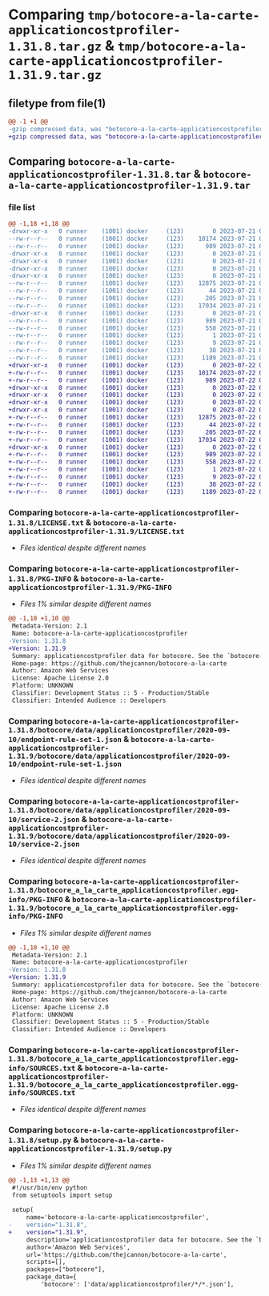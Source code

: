 # Comparing `tmp/botocore-a-la-carte-applicationcostprofiler-1.31.8.tar.gz` & `tmp/botocore-a-la-carte-applicationcostprofiler-1.31.9.tar.gz`

## filetype from file(1)

```diff
@@ -1 +1 @@
-gzip compressed data, was "botocore-a-la-carte-applicationcostprofiler-1.31.8.tar", last modified: Fri Jul 21 01:21:15 2023, max compression
+gzip compressed data, was "botocore-a-la-carte-applicationcostprofiler-1.31.9.tar", last modified: Sat Jul 22 01:20:18 2023, max compression
```

## Comparing `botocore-a-la-carte-applicationcostprofiler-1.31.8.tar` & `botocore-a-la-carte-applicationcostprofiler-1.31.9.tar`

### file list

```diff
@@ -1,18 +1,18 @@
-drwxr-xr-x   0 runner    (1001) docker     (123)        0 2023-07-21 01:21:15.522815 botocore-a-la-carte-applicationcostprofiler-1.31.8/
--rw-r--r--   0 runner    (1001) docker     (123)    10174 2023-07-21 01:21:15.000000 botocore-a-la-carte-applicationcostprofiler-1.31.8/LICENSE.txt
--rw-r--r--   0 runner    (1001) docker     (123)      989 2023-07-21 01:21:15.522815 botocore-a-la-carte-applicationcostprofiler-1.31.8/PKG-INFO
-drwxr-xr-x   0 runner    (1001) docker     (123)        0 2023-07-21 01:21:15.522815 botocore-a-la-carte-applicationcostprofiler-1.31.8/botocore/
-drwxr-xr-x   0 runner    (1001) docker     (123)        0 2023-07-21 01:21:15.522815 botocore-a-la-carte-applicationcostprofiler-1.31.8/botocore/data/
-drwxr-xr-x   0 runner    (1001) docker     (123)        0 2023-07-21 01:21:15.522815 botocore-a-la-carte-applicationcostprofiler-1.31.8/botocore/data/applicationcostprofiler/
-drwxr-xr-x   0 runner    (1001) docker     (123)        0 2023-07-21 01:21:15.522815 botocore-a-la-carte-applicationcostprofiler-1.31.8/botocore/data/applicationcostprofiler/2020-09-10/
--rw-r--r--   0 runner    (1001) docker     (123)    12875 2023-07-21 01:21:06.000000 botocore-a-la-carte-applicationcostprofiler-1.31.8/botocore/data/applicationcostprofiler/2020-09-10/endpoint-rule-set-1.json
--rw-r--r--   0 runner    (1001) docker     (123)       44 2023-07-21 01:21:06.000000 botocore-a-la-carte-applicationcostprofiler-1.31.8/botocore/data/applicationcostprofiler/2020-09-10/examples-1.json
--rw-r--r--   0 runner    (1001) docker     (123)      205 2023-07-21 01:21:06.000000 botocore-a-la-carte-applicationcostprofiler-1.31.8/botocore/data/applicationcostprofiler/2020-09-10/paginators-1.json
--rw-r--r--   0 runner    (1001) docker     (123)    17034 2023-07-21 01:21:06.000000 botocore-a-la-carte-applicationcostprofiler-1.31.8/botocore/data/applicationcostprofiler/2020-09-10/service-2.json
-drwxr-xr-x   0 runner    (1001) docker     (123)        0 2023-07-21 01:21:15.522815 botocore-a-la-carte-applicationcostprofiler-1.31.8/botocore_a_la_carte_applicationcostprofiler.egg-info/
--rw-r--r--   0 runner    (1001) docker     (123)      989 2023-07-21 01:21:15.000000 botocore-a-la-carte-applicationcostprofiler-1.31.8/botocore_a_la_carte_applicationcostprofiler.egg-info/PKG-INFO
--rw-r--r--   0 runner    (1001) docker     (123)      558 2023-07-21 01:21:15.000000 botocore-a-la-carte-applicationcostprofiler-1.31.8/botocore_a_la_carte_applicationcostprofiler.egg-info/SOURCES.txt
--rw-r--r--   0 runner    (1001) docker     (123)        1 2023-07-21 01:21:15.000000 botocore-a-la-carte-applicationcostprofiler-1.31.8/botocore_a_la_carte_applicationcostprofiler.egg-info/dependency_links.txt
--rw-r--r--   0 runner    (1001) docker     (123)        9 2023-07-21 01:21:15.000000 botocore-a-la-carte-applicationcostprofiler-1.31.8/botocore_a_la_carte_applicationcostprofiler.egg-info/top_level.txt
--rw-r--r--   0 runner    (1001) docker     (123)       38 2023-07-21 01:21:15.526815 botocore-a-la-carte-applicationcostprofiler-1.31.8/setup.cfg
--rw-r--r--   0 runner    (1001) docker     (123)     1189 2023-07-21 01:21:15.000000 botocore-a-la-carte-applicationcostprofiler-1.31.8/setup.py
+drwxr-xr-x   0 runner    (1001) docker     (123)        0 2023-07-22 01:20:18.612810 botocore-a-la-carte-applicationcostprofiler-1.31.9/
+-rw-r--r--   0 runner    (1001) docker     (123)    10174 2023-07-22 01:20:18.000000 botocore-a-la-carte-applicationcostprofiler-1.31.9/LICENSE.txt
+-rw-r--r--   0 runner    (1001) docker     (123)      989 2023-07-22 01:20:18.612810 botocore-a-la-carte-applicationcostprofiler-1.31.9/PKG-INFO
+drwxr-xr-x   0 runner    (1001) docker     (123)        0 2023-07-22 01:20:18.612810 botocore-a-la-carte-applicationcostprofiler-1.31.9/botocore/
+drwxr-xr-x   0 runner    (1001) docker     (123)        0 2023-07-22 01:20:18.612810 botocore-a-la-carte-applicationcostprofiler-1.31.9/botocore/data/
+drwxr-xr-x   0 runner    (1001) docker     (123)        0 2023-07-22 01:20:18.612810 botocore-a-la-carte-applicationcostprofiler-1.31.9/botocore/data/applicationcostprofiler/
+drwxr-xr-x   0 runner    (1001) docker     (123)        0 2023-07-22 01:20:18.612810 botocore-a-la-carte-applicationcostprofiler-1.31.9/botocore/data/applicationcostprofiler/2020-09-10/
+-rw-r--r--   0 runner    (1001) docker     (123)    12875 2023-07-22 01:20:09.000000 botocore-a-la-carte-applicationcostprofiler-1.31.9/botocore/data/applicationcostprofiler/2020-09-10/endpoint-rule-set-1.json
+-rw-r--r--   0 runner    (1001) docker     (123)       44 2023-07-22 01:20:09.000000 botocore-a-la-carte-applicationcostprofiler-1.31.9/botocore/data/applicationcostprofiler/2020-09-10/examples-1.json
+-rw-r--r--   0 runner    (1001) docker     (123)      205 2023-07-22 01:20:09.000000 botocore-a-la-carte-applicationcostprofiler-1.31.9/botocore/data/applicationcostprofiler/2020-09-10/paginators-1.json
+-rw-r--r--   0 runner    (1001) docker     (123)    17034 2023-07-22 01:20:09.000000 botocore-a-la-carte-applicationcostprofiler-1.31.9/botocore/data/applicationcostprofiler/2020-09-10/service-2.json
+drwxr-xr-x   0 runner    (1001) docker     (123)        0 2023-07-22 01:20:18.612810 botocore-a-la-carte-applicationcostprofiler-1.31.9/botocore_a_la_carte_applicationcostprofiler.egg-info/
+-rw-r--r--   0 runner    (1001) docker     (123)      989 2023-07-22 01:20:18.000000 botocore-a-la-carte-applicationcostprofiler-1.31.9/botocore_a_la_carte_applicationcostprofiler.egg-info/PKG-INFO
+-rw-r--r--   0 runner    (1001) docker     (123)      558 2023-07-22 01:20:18.000000 botocore-a-la-carte-applicationcostprofiler-1.31.9/botocore_a_la_carte_applicationcostprofiler.egg-info/SOURCES.txt
+-rw-r--r--   0 runner    (1001) docker     (123)        1 2023-07-22 01:20:18.000000 botocore-a-la-carte-applicationcostprofiler-1.31.9/botocore_a_la_carte_applicationcostprofiler.egg-info/dependency_links.txt
+-rw-r--r--   0 runner    (1001) docker     (123)        9 2023-07-22 01:20:18.000000 botocore-a-la-carte-applicationcostprofiler-1.31.9/botocore_a_la_carte_applicationcostprofiler.egg-info/top_level.txt
+-rw-r--r--   0 runner    (1001) docker     (123)       38 2023-07-22 01:20:18.612810 botocore-a-la-carte-applicationcostprofiler-1.31.9/setup.cfg
+-rw-r--r--   0 runner    (1001) docker     (123)     1189 2023-07-22 01:20:18.000000 botocore-a-la-carte-applicationcostprofiler-1.31.9/setup.py
```

### Comparing `botocore-a-la-carte-applicationcostprofiler-1.31.8/LICENSE.txt` & `botocore-a-la-carte-applicationcostprofiler-1.31.9/LICENSE.txt`

 * *Files identical despite different names*

### Comparing `botocore-a-la-carte-applicationcostprofiler-1.31.8/PKG-INFO` & `botocore-a-la-carte-applicationcostprofiler-1.31.9/PKG-INFO`

 * *Files 1% similar despite different names*

```diff
@@ -1,10 +1,10 @@
 Metadata-Version: 2.1
 Name: botocore-a-la-carte-applicationcostprofiler
-Version: 1.31.8
+Version: 1.31.9
 Summary: applicationcostprofiler data for botocore. See the `botocore-a-la-carte` package for more info.
 Home-page: https://github.com/thejcannon/botocore-a-la-carte
 Author: Amazon Web Services
 License: Apache License 2.0
 Platform: UNKNOWN
 Classifier: Development Status :: 5 - Production/Stable
 Classifier: Intended Audience :: Developers
```

### Comparing `botocore-a-la-carte-applicationcostprofiler-1.31.8/botocore/data/applicationcostprofiler/2020-09-10/endpoint-rule-set-1.json` & `botocore-a-la-carte-applicationcostprofiler-1.31.9/botocore/data/applicationcostprofiler/2020-09-10/endpoint-rule-set-1.json`

 * *Files identical despite different names*

### Comparing `botocore-a-la-carte-applicationcostprofiler-1.31.8/botocore/data/applicationcostprofiler/2020-09-10/service-2.json` & `botocore-a-la-carte-applicationcostprofiler-1.31.9/botocore/data/applicationcostprofiler/2020-09-10/service-2.json`

 * *Files identical despite different names*

### Comparing `botocore-a-la-carte-applicationcostprofiler-1.31.8/botocore_a_la_carte_applicationcostprofiler.egg-info/PKG-INFO` & `botocore-a-la-carte-applicationcostprofiler-1.31.9/botocore_a_la_carte_applicationcostprofiler.egg-info/PKG-INFO`

 * *Files 1% similar despite different names*

```diff
@@ -1,10 +1,10 @@
 Metadata-Version: 2.1
 Name: botocore-a-la-carte-applicationcostprofiler
-Version: 1.31.8
+Version: 1.31.9
 Summary: applicationcostprofiler data for botocore. See the `botocore-a-la-carte` package for more info.
 Home-page: https://github.com/thejcannon/botocore-a-la-carte
 Author: Amazon Web Services
 License: Apache License 2.0
 Platform: UNKNOWN
 Classifier: Development Status :: 5 - Production/Stable
 Classifier: Intended Audience :: Developers
```

### Comparing `botocore-a-la-carte-applicationcostprofiler-1.31.8/botocore_a_la_carte_applicationcostprofiler.egg-info/SOURCES.txt` & `botocore-a-la-carte-applicationcostprofiler-1.31.9/botocore_a_la_carte_applicationcostprofiler.egg-info/SOURCES.txt`

 * *Files identical despite different names*

### Comparing `botocore-a-la-carte-applicationcostprofiler-1.31.8/setup.py` & `botocore-a-la-carte-applicationcostprofiler-1.31.9/setup.py`

 * *Files 1% similar despite different names*

```diff
@@ -1,13 +1,13 @@
 #!/usr/bin/env python
 from setuptools import setup
 
 setup(
     name='botocore-a-la-carte-applicationcostprofiler',
-    version="1.31.8",
+    version="1.31.9",
     description='applicationcostprofiler data for botocore. See the `botocore-a-la-carte` package for more info.',
     author='Amazon Web Services',
     url='https://github.com/thejcannon/botocore-a-la-carte',
     scripts=[],
     packages=["botocore"],
     package_data={
         'botocore': ['data/applicationcostprofiler/*/*.json'],
```

